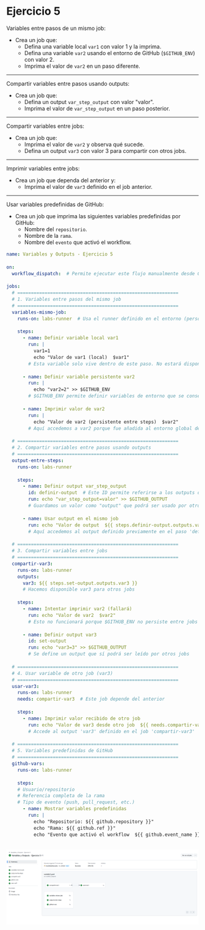 # Ejercicio 5

Variables entre pasos de un mismo job:

- Crea un job que:
  - Defina una variable local ``var1`` con valor 1 y la imprima.
  - Defina una variable ``var2`` usando el entorno de GitHub (``$GITHUB_ENV``) con valor 2.
  - Imprima el valor de ``var2`` en un paso diferente.

---
Compartir variables entre pasos usando outputs:

- Crea un job que:
  - Defina un output ``var_step_output`` con valor "valor".
  - Imprima el valor de ``var_step_output`` en un paso posterior.

---
Compartir variables entre jobs:

- Crea un job que:
  - Imprima el valor de ``var2`` y observa qué sucede.
  - Defina un output ``var3`` con valor 3 para compartir con otros jobs.

---
Imprimir variables entre jobs:

- Crea un job que dependa del anterior y:
  - Imprima el valor de ``var3`` definido en el job anterior.

---
Usar variables predefinidas de GitHub:

- Crea un job que imprima las siguientes variables predefinidas por GitHub:
  - Nombre del ``repositorio``.
  - Nombre de la ``rama``.
  - Nombre del ``evento`` que activó el workflow.

````yml
name: Variables y Outputs - Ejercicio 5

on:
  workflow_dispatch:  # Permite ejecutar este flujo manualmente desde GitHub Actions

jobs:
  # ===========================================================
  # 1. Variables entre pasos del mismo job
  # ===========================================================
  variables-mismo-job:
    runs-on: labs-runner  # Usa el runner definido en el entorno (personalizado)

    steps:
      - name: Definir variable local var1
        run: |
          var1=1
          echo "Valor de var1 (local)  $var1"
        # Esta variable solo vive dentro de este paso. No estará disponible en los siguientes.

      - name: Definir variable persistente var2
        run: |
          echo "var2=2" >> $GITHUB_ENV
        # $GITHUB_ENV permite definir variables de entorno que se conservan en todo el job.

      - name: Imprimir valor de var2
        run: |
          echo "Valor de var2 (persistente entre steps)  $var2"
        # Aquí accedemos a var2 porque fue añadida al entorno global del job.

  # ===========================================================
  # 2. Compartir variables entre pasos usando outputs
  # ===========================================================
  output-entre-steps:
    runs-on: labs-runner

    steps:
      - name: Definir output var_step_output
        id: definir-output  # Este ID permite referirse a los outputs de este step
        run: echo "var_step_output=valor" >> $GITHUB_OUTPUT
        # Guardamos un valor como "output" que podrá ser usado por otros pasos del mismo job.

      - name: Usar output en el mismo job
        run: echo "Valor de output  ${{ steps.definir-output.outputs.var_step_output }}"
        # Aquí accedemos al output definido previamente en el paso 'definir-output'

  # ===========================================================
  # 3. Compartir variables entre jobs
  # ===========================================================
  compartir-var3:
    runs-on: labs-runner
    outputs:
      var3: ${{ steps.set-output.outputs.var3 }}
      # Hacemos disponible var3 para otros jobs

    steps:
      - name: Intentar imprimir var2 (fallará)
        run: echo "Valor de var2  $var2"
        # Esto no funcionará porque $GITHUB_ENV no persiste entre jobs diferentes.

      - name: Definir output var3
        id: set-output
        run: echo "var3=3" >> $GITHUB_OUTPUT
        # Se define un output que sí podrá ser leído por otros jobs

  # ===========================================================
  # 4. Usar variable de otro job (var3)
  # ===========================================================
  usar-var3:
    runs-on: labs-runner
    needs: compartir-var3  # Este job depende del anterior

    steps:
      - name: Imprimir valor recibido de otro job
        run: echo "Valor de var3 desde otro job  ${{ needs.compartir-var3.outputs.var3 }}"
        # Accede al output 'var3' definido en el job 'compartir-var3'

  # ===========================================================
  # 5. Variables predefinidas de GitHub
  # ===========================================================
  github-vars:
    runs-on: labs-runner

    steps:
    # Usuario/repositorio
    # Referencia completa de la rama
    # Tipo de evento (push, pull_request, etc.)
      - name: Mostrar variables predefinidas
        run: |
          echo "Repositorio: ${{ github.repository }}"           
          echo "Rama: ${{ github.ref }}"                         
          echo "Evento que activó el workflow  ${{ github.event_name }}"  
````
<br><img src="../../datos/variable5.png">
